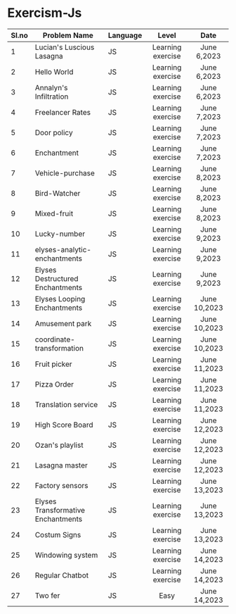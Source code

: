 ﻿# Exercism-Js


Sl.no| Problem Name                        | Language    | Level                 |  Date            |
 --- | ----------------------------------- | ----------- | :----------------:    |  :-----------:   |
  1  | Lucian's Luscious Lasagna           | JS          | Learning exercise     |   June 6,2023    |
  2  | Hello World                         | JS          | Learning exercise     |   June 6,2023    |
  3  | Annalyn's Infiltration              | JS          | Learning exercise     |   June 6,2023    |
  4  | Freelancer Rates                    | JS          | Learning exercise     |   June 7,2023    |
  5  | Door policy                         | JS          | Learning exercise     |   June 7,2023    |
  6  | Enchantment                         | JS          | Learning exercise     |   June 7,2023    |
  7  | Vehicle-purchase                    | JS          | Learning exercise     |   June 8,2023    |
  8  | Bird-Watcher                        | JS          | Learning exercise     |   June 8,2023    |
  9  | Mixed-fruit                         | JS          | Learning exercise     |   June 8,2023    |
 10  | Lucky-number                        | JS          | Learning exercise     |   June 9,2023    |
 11  | elyses-analytic-enchantments        | JS          | Learning exercise     |   June 9,2023    |
 12  | Elyses Destructured Enchantments    | JS          | Learning exercise     |   June 9,2023    |
 13  | Elyses Looping      Enchantments    | JS          | Learning exercise     |   June 10,2023   |
 14  | Amusement park                      | JS          | Learning exercise     |   June 10,2023   |
 15  | coordinate-transformation           | JS          | Learning exercise     |   June 10,2023   |
 16  | Fruit picker                        | JS          | Learning exercise     |   June 11,2023   |
 17  | Pizza Order                         | JS          | Learning exercise     |   June 11,2023   |
 18  | Translation service                 | JS          | Learning exercise     |   June 11,2023   |
 19  | High Score Board                    | JS          | Learning exercise     |   June 12,2023   |
 20  | Ozan's playlist                     | JS          | Learning exercise     |   June 12,2023   |
 21  | Lasagna master                      | JS          | Learning exercise     |   June 12,2023   |
 22  | Factory sensors                     | JS          | Learning exercise     |   June 13,2023   |
 23  | Elyses Transformative Enchantments  | JS          | Learning exercise     |   June 13,2023   |
 24  | Costum Signs                        | JS          | Learning exercise     |   June 13,2023   |
 25  | Windowing system                    | JS          | Learning exercise     |   June 14,2023   |
 26  | Regular Chatbot                     | JS          | Learning exercise     |   June 14,2023   |
 27  | Two fer                             | JS          | Easy                  |   June 14,2023   |







